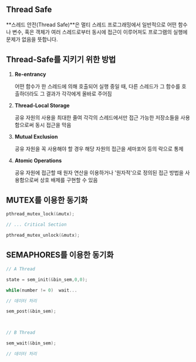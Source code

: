 ## Thread Safe

**스레드 안전(Thread Safe)**은 멀티 스레드 프로그래밍에서 일반적으로 어떤 함수나 변수, 혹은 객체가 여러 스레드로부터 동시에 접근이 이루어져도 프로그램의 실행에 문제가 없음을 뜻합니다.



## Thread-Safe를 지키기 위한 방법

1. **Re-entrancy**

   어떤 함수가 한 스레드에 의해 호출되어 실행 중일 때, 다른 스레드가 그 함수를 호출하더라도 그 결과가 각각에게 올바로 주어짐

2. **Thread-Local Storage**

   공유 자원의 사용을 최대한 줄여 각각의 스레드에서만 접근 가능한 저장소들을 사용함으로써 동시 접근을 막음

3. **Mutual Exclusion**

   공유 자원을 꼭 사용해야 할 경우 해당 자원의 접근을 세마포어 등의 락으로 통제

4. **Atomic Operations**

   공유 자원에 접근할 때 원자 연산을 이용하거나 '원자적'으로 정의된 접근 방법을 사용함으로써 상호 배제를 구현할 수 있음



## MUTEX를 이용한 동기화

```c
pthread_mutex_lock(&mutx);

// ... Critical Section

pthread_mutex_unlock(&mutx);
```



## SEMAPHORES를 이용한 동기화

```C
// A Thread

state = sem_init(&bin_sem,0,0);

while(number != 0)	wait...

// 데이터 처리

sem_post(&bin_sem);

 

// B Thread

sem_wait(&bin_sem);

// 데이터 처리
```


